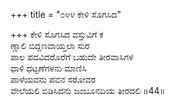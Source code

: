 +++
title = "೦೪೪ ಕೇಳಿ ಸೊಗಸಿದ"

+++
ಕೇಳಿ ಸೊಗಸಿದ ವಸ್ತುವಿಗೆ ಕ  
ಣ್ಣಾಲಿ ಬಿದ್ದಣವಾಯ್ತಲಾ ಸುರ  
ಪಾಲ ಪದವಿದರೊರೆಗೆ ಬಹುದೇ ತೀರವಾಸಿಗಳ  
ಧಾಳಿ ಧಟ್ಟಣೆಗಳನು ಮಾಣಿಸಿ  
ಪಾಳೆಯವನು ಪವನ ಸರೋವರ  
ವೇಲೆಯಲಿ ಬಿಡಿಸಿದನು ಜಂಬೂನದಿಯ ತೀರದಲಿ     ॥44॥